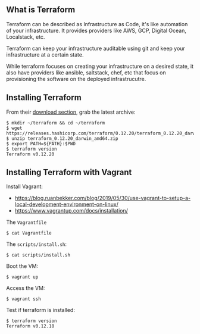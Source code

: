 ## What is Terraform

Terraform can be described as Infrastructure as Code, it's like automation of your infrastructure. It provides providers like AWS, GCP, Digital Ocean, Localstack, etc.

Terraform can keep your infrastructure auditable using git and keep your infrastructure at a certain state.

While terraform focuses on creating your infrastructure on a desired state, it also have providers like ansible, saltstack, chef, etc that focus on provisioning the software on the deployed infrastrucutre.

## Installing Terraform

From their [download section](https://www.terraform.io/downloads.html), grab the latest archive:

```
$ mkdir ~/terraform && cd ~/terraform
$ wget https://releases.hashicorp.com/terraform/0.12.20/terraform_0.12.20_darwin_amd64.zip
$ unzip terraform_0.12.20_darwin_amd64.zip
$ export PATH=${PATH}:$PWD
$ terraform version
Terraform v0.12.20
```

## Installing Terraform with Vagrant

Install Vagrant:

- https://blog.ruanbekker.com/blog/2019/05/30/use-vagrant-to-setup-a-local-development-environment-on-linux/
- https://www.vagrantup.com/docs/installation/

The `Vagrantfile`

```
$ cat Vagrantfile
```

The `scripts/install.sh`:

```
$ cat scripts/install.sh
```

Boot the VM:

```
$ vagrant up
```

Access the VM:

```
$ vagrant ssh
```

Test if terraform is installed:

```
$ terraform version
Terraform v0.12.18 
```

